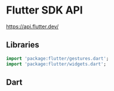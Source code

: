 # Flutter SDK API

https://api.flutter.dev/


## Libraries

```dart
import 'package:flutter/gestures.dart';
import 'package:flutter/widgets.dart';

```



## Dart





